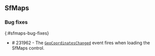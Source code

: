 ## SfMaps

### Bug fixes
{:#sfmaps-bug-fixes}

* \# 231962 - The [`GeoCoordinatesChanged`](https://help.syncfusion.com/xamarin/sfmaps/mapsprovider#events) event fires when loading the SfMaps control.
